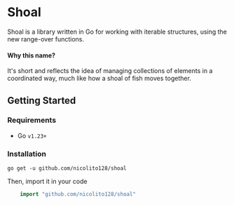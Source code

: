 # Shoal
Shoal is a library written in Go for working with iterable structures, using the new range-over functions.

#### Why this name?
It's short and reflects the idea of managing collections of elements in a coordinated way, much like how a shoal of fish moves together.

## Getting Started

### Requirements

* Go `v1.23+`

### Installation

    go get -u github.com/nicolito128/shoal

Then, import it in your code

```go
    import "github.com/nicolito128/shoal"
```
